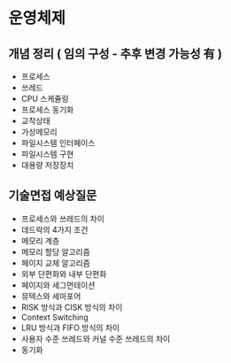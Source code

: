 # 운영체제

## 개념 정리 ( 임의 구성 - 추후 변경 가능성 有 )

- 프로세스
- 쓰레드
- CPU 스케쥴링
- 프로세스 동기화
- 교착상태
- 가상메모리
- 파일시스템 인터페이스
- 파일시스템 구현
- 대용량 저장장치 
## 기술면접 예상질문

- 프로세스와 쓰레드의 차이
- 데드락의 4가지 조건
- 메모리 계층
- 메모리 할당 알고리즘
- 페이지 교체 알고리즘
- 외부 단편화와 내부 단편화
- 페이지와 세그먼테이션
- 뮤텍스와 세마포어
- RISK 방식과 CISK 방식의 차이
- Context Switching
- LRU 방식과 FIFO 방식의 차이
- 사용자 수준 쓰레드와 커널 수준 쓰레드의 차이
- 동기화